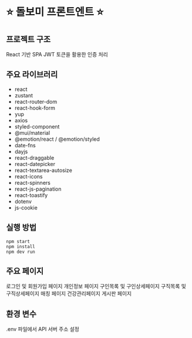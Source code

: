 # ⭐️ 돌보미 프론트엔트 ⭐️

## 프로젝트 구조
React 기반 SPA
JWT 토큰을 활용한 인증 처리

## 주요 라이브러리
- react
- zustant
- react-router-dom
- react-hook-form
- yup
- axios
- styled-component
- @mui/material
- @emotion/react / @emotion/styled
- date-fns
- dayjs
- react-draggable
- react-datepicker
- react-textarea-autosize
- react-icons
- react-spinners
- react-js-pagination
- react-toastify
- dotenv
- js-cookie

## 실행 방법
```
npm start
npm install
npm dev run
```

## 주요 페이지
로그인 및 회원가입 페이지
개인정보 페이지
구인목록 및 구인상세페이지
구직목록 및 구직상세페이지
매칭 페이지
건강관리페이지
게시판 페이지

## 환경 변수
.env 파일에서 API 서버 주소 설정


